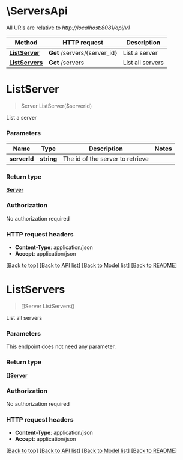 # \ServersApi

All URIs are relative to *http://localhost:8081/api/v1*

Method | HTTP request | Description
------------- | ------------- | -------------
[**ListServer**](ServersApi.md#ListServer) | **Get** /servers/{server_id} | List a server
[**ListServers**](ServersApi.md#ListServers) | **Get** /servers | List all servers


# **ListServer**
> Server ListServer($serverId)

List a server


### Parameters

Name | Type | Description  | Notes
------------- | ------------- | ------------- | -------------
 **serverId** | **string**| The id of the server to retrieve | 

### Return type

[**Server**](Server.md)

### Authorization

No authorization required

### HTTP request headers

 - **Content-Type**: application/json
 - **Accept**: application/json

[[Back to top]](#) [[Back to API list]](../README.md#documentation-for-api-endpoints) [[Back to Model list]](../README.md#documentation-for-models) [[Back to README]](../README.md)

# **ListServers**
> []Server ListServers()

List all servers


### Parameters
This endpoint does not need any parameter.

### Return type

[**[]Server**](Server.md)

### Authorization

No authorization required

### HTTP request headers

 - **Content-Type**: application/json
 - **Accept**: application/json

[[Back to top]](#) [[Back to API list]](../README.md#documentation-for-api-endpoints) [[Back to Model list]](../README.md#documentation-for-models) [[Back to README]](../README.md)

